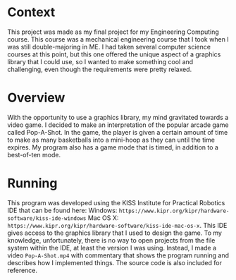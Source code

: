 # Context
This project was made as my final project for my Engineering Computing course. This course was a mechanical engineering course that I took when I was still double-majoring in ME. I had taken several computer science courses at this point, but this one offered the unique aspect of a graphics library that I could use, so I wanted to make something cool and challenging, even though the requirements were pretty relaxed.

# Overview
With the opportunity to use a graphics library, my mind gravitated towards a video game. I decided to make an interpretation of the popular arcade game called Pop-A-Shot. In the game, the player is given a certain amount of time to make as many basketballs into a mini-hoop as they can until the time expires. My program also has a game mode that is timed, in addition to a best-of-ten mode.

# Running
This program was developed using the KISS Institute for Practical Robotics IDE that can be found here: Windows: `https://www.kipr.org/kipr/hardware-software/kiss-ide-windows` Mac OS X: `https://www.kipr.org/kipr/hardware-software/kiss-ide-mac-os-x`. This IDE gives access to the graphics library that I used to design the game. To my knowledge, unfortunately, there is no way to open projects from the file system within the IDE, at least the version I was using. Instead, I made a video `Pop-A-Shot.mp4` with commentary that shows the program running and describes how I implemented things. The source code is also included for reference.
